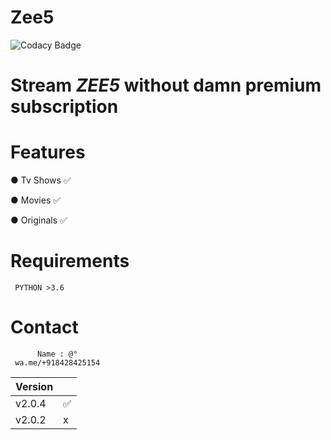 # Zee5
![Codacy Badge](https://api.codacy.com/project/badge/Grade/fcbc4bb229fc4c4bab285e23552cbe61)
# Stream *ZEE5* without damn premium subscription

# Features

  ● Tv Shows ✅
  
  ● Movies ✅ 
  
  ● Originals ✅
  
# Requirements

     PYTHON >3.6
  
# Contact

          Name : @°
     wa.me/+918428425154

| Version |          |
| ------- |----------|
| v2.0.4  |    ✅    |
| v2.0.2  |    x     |
